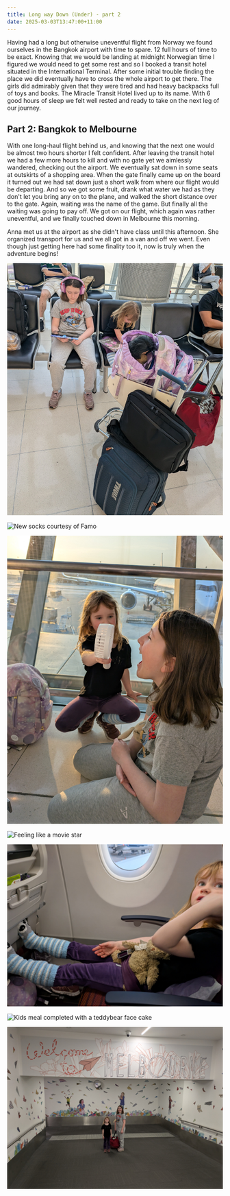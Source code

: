 ```yaml
---
title: Long way Down (Under) - part 2
date: 2025-03-03T13:47:00+11:00
---
```

Having had a long but otherwise uneventful flight from Norway we found 
ourselves in the Bangkok airport with time to spare. 12 full hours of 
time to be exact. Knowing that we would be landing at midnight Norwegian
 time I figured we would need to get some rest and so I booked a transit
 hotel situated in the International Terminal. After some initial 
trouble finding the place we did eventually have to cross the whole 
airport to get there. The girls did admirably given that they were tired
 and had heavy backpacks full of toys and books. The Miracle Transit 
Hotel lived up to its name. With 6 good hours of sleep we felt well 
rested and ready to take on the next leg of our journey.

## Part 2: Bangkok to Melbourne

With
 one long-haul flight behind us, and knowing that the next one would be 
almost two hours shorter I felt confident. After leaving the transit 
hotel we had a few more hours to kill and with no gate yet we aimlessly 
wandered, checking out the airport. We eventually sat down in some seats
 at outskirts of a shopping area. When the gate finally came up on the 
board it turned out we had sat down just a short walk from where our 
flight would be departing. And so we got some fruit, drank what water we
 had as they don't let you bring any on to the plane, and walked the 
short distance over to the gate. Again, waiting was the name of the 
game. But finally all the waiting was going to pay off. We got on our 
flight, which again was rather uneventful, and we finally touched down 
in Melbourne this morning.

Anna met us at the airport as she 
didn't have class until this afternoon. She organized transport for us 
and we all got in a van and off we went. Even though just getting here 
had some finality too it, now is truly when the adventure begins!



![](pxl_20250302_084425962.mp.jpg "Kids are now experts at waiting in airports")

![](pxl_20250302_101926737.mp.jpg "New socks courtesy of Famo")

![](pxl_20250302_105514707.jpg "Handheld fan. Both fun and refreshing!")

![](pxl_20250302_105534454.mp.jpg "Feeling like a movie star")

![](pxl_20250302_113131465.jpg "Advantages of being short")

![](pxl_20250302_132126409.mp.jpg "Kids meal completed with a teddybear face cake")

![](pxl_20250302_205557334.jpg "Crossing the finishline")
